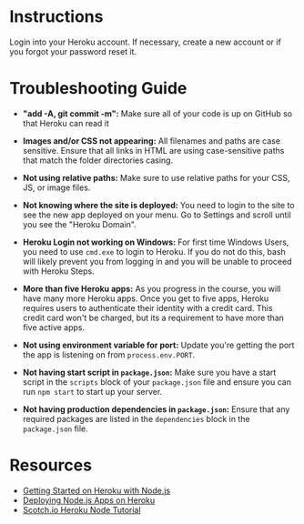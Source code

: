 # Instructions

Login into your Heroku account. If necessary, create a new account or if you forgot your password reset it.

# Troubleshooting Guide

- **"add -A, git commit -m":** Make sure all of your code is up on GitHub so that Heroku can read it

- **Images and/or CSS not appearing:** All filenames and paths are case sensitive. Ensure that all links in HTML are using case-sensitive paths that match the folder directories casing.

- **Not using relative paths:** Make sure to use relative paths for your CSS, JS, or image files.

- **Not knowing where the site is deployed:** You need to login to the site to see the new app deployed on your menu. Go to Settings and scroll until you see the "Heroku Domain".

- **Heroku Login not working on Windows:** For first time Windows Users, you need to use `cmd.exe` to login to Heroku. If you do not do this, bash will likely prevent you from logging in and you will be unable to proceed with Heroku Steps.

- **More than five Heroku apps:** As you progress in the course, you will have many more Heroku apps. Once you get to five apps, Heroku requires users to authenticate their identity with a credit card. This credit card won't be charged, but its a requirement to have more than five active apps.

- **Not using environment variable for port:** Update you're getting the port the app is listening on from `process.env.PORT`.

- **Not having start script in `package.json`:** Make sure you have a start script in the `scripts` block of your `package.json` file and ensure you can run `npm start` to start up your server.

- **Not having production dependencies in `package.json`:** Ensure that any required packages are listed in the `dependencies` block in the `package.json` file.

# Resources

- [Getting Started on Heroku with Node.js](https://devcenter.heroku.com/articles/getting-started-with-nodejs#introduction)
- [Deploying Node.js Apps on Heroku](https://devcenter.heroku.com/articles/deploying-nodejs)
- [Scotch.io Heroku Node Tutorial](https://scotch.io/tutorials/how-to-deploy-a-node-js-app-to-heroku)

